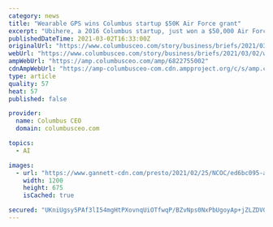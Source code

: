 ```yaml
---
category: news
title: "Wearable GPS wins Columbus startup $50K Air Force grant"
excerpt: "Ubihere, a 2016 Columbus startup, just won a $50,000 Air Force contract to develop affordable, wearable technology that can monitor movement on a fine-grained, up-to-the-minute basis. Ubitrax Wearable initially will be developed for use at Dyess Air Force Base in Texas,"
publishedDateTime: 2021-03-02T16:33:00Z
originalUrl: "https://www.columbusceo.com/story/business/briefs/2021/03/02/wearable-gps-wins-columbus-startup-ubihere-50-k-air-force-grant/6822755002/"
webUrl: "https://www.columbusceo.com/story/business/briefs/2021/03/02/wearable-gps-wins-columbus-startup-ubihere-50-k-air-force-grant/6822755002/"
ampWebUrl: "https://amp.columbusceo.com/amp/6822755002"
cdnAmpWebUrl: "https://amp-columbusceo-com.cdn.ampproject.org/c/s/amp.columbusceo.com/amp/6822755002"
type: article
quality: 57
heat: 57
published: false

provider:
  name: Columbus CEO
  domain: columbusceo.com

topics:
  - AI

images:
  - url: "https://www.gannett-cdn.com/presto/2021/02/25/NCOC/ed6bc095-ab0d-440f-b845-4b87ba2a3b18-Ubihere.jpg?auto=webp&crop=4999,2812,x0,y254&format=pjpg&width=1200"
    width: 1200
    height: 675
    isCached: true

secured: "UKniUgsy5PAf3lI54mgHtPXovnqUiOTfwqP/BZvNps0NxPbUgoyAp+jZLZDVG8x1lh78QZQv4A0WIA+KzSl3iyB0vVUiKPdcFarJGo88XWeBrYv12egRfrMRns5wJbEb5rwTsckCqJp5ZOaqtZmbA0ztR+yh+2g/1Mc8RhndupSHzcM9hqrnme9GXcraLT93HdS5YPPxmSUFWchvGjs8E7TkhvEatcsJ//qthECq9joSAxUzCx3V2OCtvljjnbxeW0QMBZqprwmdrfxkYUYz6d7G0RT/ALKgSn9L/m5y/j0dnCilyGtT6lrNHF6AMmaXSRAyu19KFgUgNYs7f6nPHes6zasjwnnI0u36viCSNAU=;+sXXPa2RUkmp21zxgS1fUw=="
---
```


